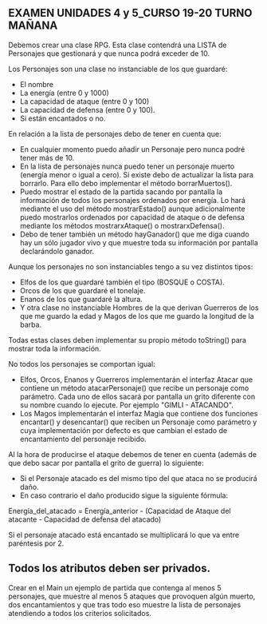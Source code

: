 ## EXAMEN UNIDADES 4 y 5_CURSO 19-20 TURNO MAÑANA

Debemos crear una clase RPG. Esta clase contendrá una LISTA de Personajes que gestionará y que nunca podrá exceder de 10.

Los Personajes son una clase no instanciable de los que guardaré:

* El nombre
* La energía (entre 0 y 1000)
* La capacidad de ataque (entre 0 y 100)
* La capacidad de defensa (entre 0 y 100).
* Si están encantados o no.

En relación a la lista de personajes debo de tener en cuenta que:

* En cualquier momento puedo añadir un Personaje pero nunca podré tener más de 10.
* En la lista de personajes nunca puedo tener un personaje muerto (energía menor o igual a cero). Si existe debo de actualizar la lista para borrarlo. Para ello debo implementar el método borrarMuertos().
* Puedo mostrar el estado de la partida sacando por pantalla la información de todos los personajes ordenados por energía. Lo hará mediante el uso del método mostrarEstado() aunque adicionalmente puedo mostrarlos ordenados por capacidad de ataque o de defensa mediante los métodos mostrarxAtaque() o mostrarxDefensa().
* Debo de tener también un método hayGanador() que me diga cuando hay un sólo jugador vivo y que muestre toda su información por pantalla declarándolo ganador.

Aunque los personajes no son instanciables tengo a su vez distintos tipos:

* Elfos de los que guardaré también el tipo (BOSQUE o COSTA).
* Orcos de los que guardaré el tonelaje.
* Enanos de los que guardaré la altura.
* Y otra clase no instanciable Hombres de la que derivan Guerreros de los que me guardo la edad y Magos de los que me guardo la longitud de la barba.

Todas estas clases deben implementar su propio método toString() para mostrar toda la información.

No todos los personajes se comportan igual:

* Elfos, Orcos, Enanos y Guerreros implementarán el interfaz Atacar que contiene un método atacarPersonaje() que recibe un personaje como parámetro. Cada uno de ellos sacará por pantalla un grito diferente con su nombre cuando lo ejecute. Por ejemplo "GIMLI - ATACANDO".
* Los Magos implementarán el interfaz Magia que contiene dos funciones encantar()  y desencantar() que reciben un Personaje como parámetro y cuya implementación por defecto es que cambian el estado de encantamiento del personaje recibido.

Al la hora de producirse el ataque debemos de tener en cuenta (además de que debo sacar por pantalla el grito de guerra) lo siguiente:

* Si el Personaje atacado es del mismo tipo del que ataca no se producirá daño.
* En caso contrario el daño producido sigue la siguiente fórmula:

Energía_del_atacado = Energía_anterior - (Capacidad de Ataque del atacante -  Capacidad de defensa del atacado)

Si el personaje atacado está encantado se multiplicará lo que va entre paréntesis por 2.

Todos los atributos deben ser privados.
---
Crear en el Main un ejemplo de partida que contenga al menos 5 personajes, que muestre al menos 5 ataques que provoquen algún muerto, dos encantamientos y que tras todo eso muestre la lista de personajes atendiendo a todos los criterios solicitados.
